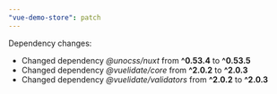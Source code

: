 ```yaml
---
"vue-demo-store": patch
---
```


Dependency changes:

- Changed dependency _@unocss/nuxt_ from **^0.53.4** to **^0.53.5**
- Changed dependency _@vuelidate/core_ from **^2.0.2** to **^2.0.3**
- Changed dependency _@vuelidate/validators_ from **^2.0.2** to **^2.0.3**
